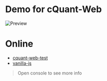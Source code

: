 # Demo for cQuant-Web
![Preview](https://s2.ax1x.com/2019/05/27/VV7Yge.png)
# Online
* [cquant-web-test](https://xvanturing.github.io/cquant-web-test/)
* [vanilla-js](https://xvanturing.github.io/cquant-web-test/vanilla.html)
> Open console to see more info